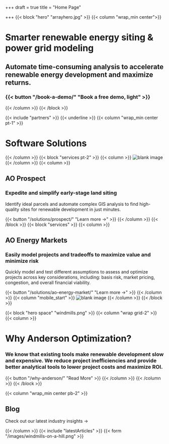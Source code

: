 +++
draft = true
title = "Home Page"

+++
{{< block "hero" "arrayhero.jpg" >}} {{< column "wrap_min center">}}

# Smarter renewable energy siting & power grid modeling

## Automate time-consuming analysis to accelerate renewable energy development and maximize returns.

### {{< button "/book-a-demo/" "Book a free demo, light" >}}

{{< /column >}}
{{< /block >}}

{{< include "partners" >}}
{{< underline >}}
{{< column "wrap_min center pt-1" >}}

# Software Solutions

{{< /column >}}
{{< block "services pt-2" >}}
{{< column >}}
![blank image](/images/darkgrass_solar_2.jpg)
{{< /column >}}
{{< column >}}

## AO Prospect

### Expedite and simplify early-stage land siting

Identify ideal parcels and automate complex GIS analysis to find high-quality sites for renewable development in just minutes.

{{< button "/solutions/prospect/" "Learn more →" >}} {{< /column >}} {{< /block >}} {{< block "services" >}} {{< column >}}

## AO Energy Markets

### Easily model projects and tradeoffs to maximize value and minimize risk

Quickly model and test different assumptions to assess and optimize projects across key considerations, including: basis risk, market pricing, congestion, and overall financial viability.

{{< button "/solutions/ao-energy-market/" "Learn more →" >}} {{< /column >}} {{< column "mobile_start" >}} ![blank image](/images/aoem-home.jpg)
{{< /column >}}
{{< /block >}}

{{< block "hero space" "windmills.png" >}}
{{< column "wrap grid-2" >}}
{{< column >}}

# Why Anderson Optimization?

### We know that existing tools make renewable development slow and expensive. We reduce project inefficiencies and provide better analytical tools to lower project costs and maximize ROI.

{{< button "/why-anderson/" "Read More" >}} {{< /column >}} {{< /column >}} {{< /block >}}

{{< column "wrap_min center pb-2" >}}

## Blog

Check out our latest industry insights →

{{< /column >}}
{{< include "latestArticles" >}}
{{< form "/images/windmills-on-a-hill.png" >}}